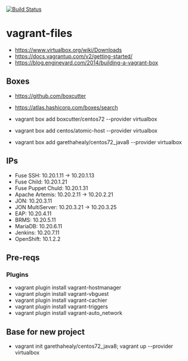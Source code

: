 [![Build Status](https://travis-ci.org/garethahealy/vagrant-files.svg?branch=master)](https://travis-ci.org/garethahealy/vagrant-files)

# vagrant-files
- https://www.virtualbox.org/wiki/Downloads
- https://docs.vagrantup.com/v2/getting-started/
- https://blog.engineyard.com/2014/building-a-vagrant-box

## Boxes
- https://github.com/boxcutter
- https://atlas.hashicorp.com/boxes/search

- vagrant box add boxcutter/centos72 --provider virtualbox
- vagrant box add centos/atomic-host --provider virtualbox
- vagrant box add garethahealy/centos72_java8 --provider virtualbox

## IPs
- Fuse SSH:             10.20.1.11 -> 10.20.1.13
- Fuse Child:           10.20.1.21
- Fuse Puppet Chuld:    10.20.1.31
- Apache Artemis:       10.20.2.11 -> 10.20.2.21
- JON:                  10.20.3.11
- JON MultiServer:      10.20.3.21 -> 10.20.3.25
- EAP:                  10.20.4.11
- BRMS:                 10.20.5.11
- MariaDB:              10.20.6.11
- Jenkins:              10.20.7.11
- OpenShift:            10.1.2.2

## Pre-reqs
### Plugins
- vagrant plugin install vagrant-hostmanager
- vagrant plugin install vagrant-vbguest
- vagrant plugin install vagrant-cachier
- vagrant plugin install vagrant-triggers
- vagrant plugin install vagrant-auto_network

## Base for new project
- vagrant init garethahealy/centos72_java8; vagrant up --provider virtualbox
